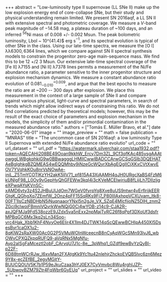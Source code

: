 +++
abstract = "Low-luminosity type II supernovae (LL SNe II) make up the low explosion energy end of core-collapse SNe, but their study and physical understanding remain limited. We present SN 2016aqf, a LL SN II with extensive spectral and photometric coverage. We measure a $V$-band peak magnitude of $-14.58$ mag, a plateau duration of ~100 days, and an inferred $^{56}$Ni mass of $0.008$ +/- $0.002$ Msun. The peak bolometric luminosity, Lbol ~ 10^{41.4}$ erg s$^{-1}$, and its spectral evolution is typical of other SNe in the class. Using our late-time spectra, we measure the [O I] λλ$6300, 6364$ lines, which we compare against SN II spectral synthesis models to constrain the progenitor zero-age main-sequence mass. We find this to be 12 +/2 3 Msun. Our extensive late-time spectral coverage of the [Fe II] λ$7155$ and [Ni II] λ$7378$ lines permits a measurement of the Ni/Fe abundance ratio, a parameter sensitive to the inner progenitor structure and explosion mechanism dynamics. We measure a constant abundance ratio evolution of $0.081^{+0.009}_{-0.010}$, and argue that the best epochs to measure the ratio are at ~200 -- 300 days after explosion. We place this measurement in the context of a large sample of SNe II and compare against various physical, light-curve and spectral parameters, in search of trends which might allow indirect ways of constraining this ratio. We do not find correlations predicted by theoretical models; however, this may be the result of the exact choice of parameters and explosion mechanism in the models, the simplicity of them and/or primordial contamination in the measured abundance ratio."
authors = ["Tomás E. Müller Bravo, et al."]
date = "2020-06-01"
image = ""
image_preview = ""
math = false
publication = "MNRAS"
title = "The uncommon case of SN 2016aqf: a low luminosity Type II Supernova with extended Ni/Fe abundance ratio evolutio"
url_code = ""
url_dataset = ""
url_pdf = "https://watermark.silverchair.com/staa1932.pdf?token=AQECAHi208BE49Ooan9kkhW_Ercy7Dm3ZL_9Cf3qfKAc485ysgAAAtowggLWBgkqhkiG9w0BBwagggLHMIICwwIBADCCArwGCSqGSIb3DQEHATAeBglghkgBZQMEAS4wEQQMhby9iNzeGcWQyrXbAgEQgIICjXKxCVtXwvEOV7YVqhkKOu8nrVsNOwAe-iniL_Z5TmYCOTlKzYH2akK5lIV71_pf815A43XiAAMH4qJH0URgcXaBS4FzM6kUNlgF98_L0Oy9vGepHyQhGFEWw3kqI4i3cKVeMCEIwjriuB8fLijiLh7DIIzljgeXPwqAYsKVnSC-xAMD6vty3z4S2JHBuUlJdOm7WGeV0fyrpYq8Xve8uUS9ntwr4vErfIrijkEERGtgK_QGhgXq7ZEmfW_2Onz4pFF15SqRKs9Fj7_P80IIIAxhppVCXUvam_ltk8-00FT1lsCzNBDHbN5jNuqnaaorYNxl5n2gJe_VX_SZqE4MlcfiioNZ5DlH_znm2ZGcj9clwojFBmniVQyrkWwNQjG0Ci4wYOB-z14c9-CJA2R-axJQFMJa9Fd538ozzE9JZdx5va5nExx2npMajTyRC26f8qPpf3DXoUf3dsfrMPBqGC6Mx3kq2sLn34Soo-vrc4Hak_Xbb1KhF4NyyOe6EIir4X1lm4DJTWK14qScQEwwBCHIpA450Xl5DsesByr1caOX1u2-8qKlW2sRaXW00Ac0G2P5VMuWOInWceecnB8nCyAqWGcSMn93lvJ6_wbOWvCPXQZkpqRUFQ9-aVqRNx5MgNfu-Ayp2aISgFaMceztl2obF_CArvqU7J1c-8e__3pWhq1_GZdf9ewBvYzQyBl-p22F-6D88tmWCrRJw_l6xvMan2FXAtgKk9Yc1tu42nlehjrZhckoEVQB5Ivc6zn6Mez9Y8x-ecZEfBE_2egyMGjtY-BUUCQOUV5K7b1P59eJkuCzaa3hYJ0EX7CyVmvbc8Wu4rghlJZP-_5UbwovBZM79Ztr4FqWbr6GyEUq"
url_project = ""
url_slides = ""
url_video = ""
+++

